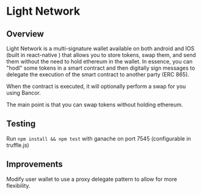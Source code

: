 # Light Network

## Overview

Light Network is a multi-signature wallet available on both android and IOS (built in react-native ) that allows you to store tokens, swap them, and send them without the need to hold ethereum in the wallet.
In essence, you can "hodl" some tokens in a smart contract and then digitally sign messages to delegate the execution of the smart contract to another party (ERC 865).

When the contract is executed, it will optionally perform a swap for you using Bancor.

The main point is that you can swap tokens without holding ethereum.

## Testing

Run `npm install && npm test` with ganache on port 7545 (configurable in truffle.js)

## Improvements

Modify user wallet to use a proxy delegate pattern to allow for more flexibility.
